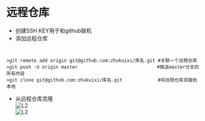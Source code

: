 # 远程仓库
* 创建SSH KEY用于和github联机
* 添加远程仓库 
#
	>git remote add origin git@github.com:zhukuixi/库名.git #关联一个远程仓库  
	>git push -U origin master                             #推送master分支的所有内容
	>git clone git@github.com:zhukuixi/库名.git             #将远程仓库克隆到本地
* 从远程仓库克隆  
![L2](https://github.com/zhukuixi/RainyNight/blob/master/Git/image/L2_1.jpg)  
![L2](https://github.com/zhukuixi/RainyNight/blob/master/Git/image/L2_2.jpg)